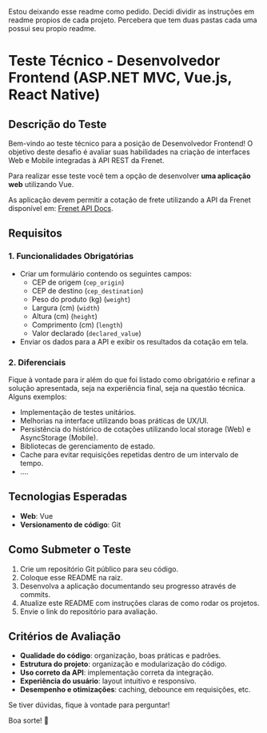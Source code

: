 Estou deixando esse readme como pedido. Decidi dividir as instruções em readme propios de cada projeto. Percebera que tem duas pastas cada uma possui seu propio readme.

# Teste Técnico - Desenvolvedor Frontend (ASP.NET MVC, Vue.js, React Native)

## Descrição do Teste
Bem-vindo ao teste técnico para a posição de Desenvolvedor Frontend! O objetivo deste desafio é avaliar suas habilidades na criação de interfaces Web e Mobile integradas à API REST da Frenet.

Para realizar esse teste você tem a opção de desenvolver **uma aplicação web** utilizando Vue.

As aplicação devem permitir a cotação de frete utilizando a API da Frenet disponível em: [Frenet API Docs](https://frenetapi.docs.apiary.io/#reference/shipping/shippingquote/post).

## Requisitos
### 1. Funcionalidades Obrigatórias

- Criar um formulário contendo os seguintes campos:
	- CEP de origem (`cep_origin`)
	- CEP de destino (`cep_destination`)
	- Peso do produto (kg) (`weight`)
	- Largura (cm) (`width`)
	- Altura (cm) (`height`)
	- Comprimento (cm) (`length`)
	- Valor declarado (`declared_value`)
- Enviar os dados para a API e exibir os resultados da cotação em tela.

### 2. Diferenciais

Fique à vontade para ir além do que foi listado como obrigatório e refinar a solução apresentada, seja na experiência final, seja na questão técnica. Alguns exemplos:

- Implementação de testes unitários.
- Melhorias na interface utilizando boas práticas de UX/UI.
- Persistência do histórico de cotações utilizando local storage (Web) e AsyncStorage (Mobile).
- Bibliotecas de gerenciamento de estado.
- Cache para evitar requisições repetidas dentro de um intervalo de tempo.
- ....

## Tecnologias Esperadas

- **Web**: Vue
- **Versionamento de código**: Git

## Como Submeter o Teste

1. Crie um repositório Git público para seu código.
2. Coloque esse README na raiz.
3. Desenvolva a aplicação documentando seu progresso através de commits.
4. Atualize este README com instruções claras de como rodar os projetos.
5. Envie o link do repositório para avaliação.

## Critérios de Avaliação

- **Qualidade do código**: organização, boas práticas e padrões.
- **Estrutura do projeto**: organização e modularização do código.
- **Uso correto da API**: implementação correta da integração.
- **Experiência do usuário**: layout intuitivo e responsivo.
- **Desempenho e otimizações**: caching, debounce em requisições, etc.

Se tiver dúvidas, fique à vontade para perguntar!

Boa sorte! 🚀
